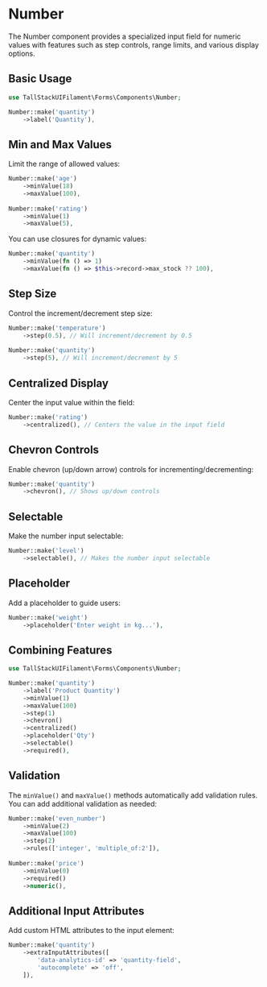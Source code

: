 # Number

The Number component provides a specialized input field for numeric values with features such as step controls, range limits, and various display options.

## Basic Usage

```php
use TallStackUIFilament\Forms\Components\Number;

Number::make('quantity')
    ->label('Quantity'),
```

## Min and Max Values

Limit the range of allowed values:

```php
Number::make('age')
    ->minValue(18)
    ->maxValue(100),
    
Number::make('rating')
    ->minValue(1)
    ->maxValue(5),
```

You can use closures for dynamic values:

```php
Number::make('quantity')
    ->minValue(fn () => 1)
    ->maxValue(fn () => $this->record->max_stock ?? 100),
```

## Step Size

Control the increment/decrement step size:

```php
Number::make('temperature')
    ->step(0.5), // Will increment/decrement by 0.5
    
Number::make('quantity')
    ->step(5), // Will increment/decrement by 5
```

## Centralized Display

Center the input value within the field:

```php
Number::make('rating')
    ->centralized(), // Centers the value in the input field
```

## Chevron Controls

Enable chevron (up/down arrow) controls for incrementing/decrementing:

```php
Number::make('quantity')
    ->chevron(), // Shows up/down controls
```

## Selectable

Make the number input selectable:

```php
Number::make('level')
    ->selectable(), // Makes the number input selectable
```

## Placeholder

Add a placeholder to guide users:

```php
Number::make('weight')
    ->placeholder('Enter weight in kg...'),
```

## Combining Features

```php
use TallStackUIFilament\Forms\Components\Number;

Number::make('quantity')
    ->label('Product Quantity')
    ->minValue(1)
    ->maxValue(100)
    ->step(1)
    ->chevron()
    ->centralized()
    ->placeholder('Qty')
    ->selectable()
    ->required(),
```

## Validation

The `minValue()` and `maxValue()` methods automatically add validation rules. You can add additional validation as needed:

```php
Number::make('even_number')
    ->minValue(2)
    ->maxValue(100)
    ->step(2)
    ->rules(['integer', 'multiple_of:2']),
    
Number::make('price')
    ->minValue(0)
    ->required()
    ->numeric(),
```

## Additional Input Attributes

Add custom HTML attributes to the input element:

```php
Number::make('quantity')
    ->extraInputAttributes([
        'data-analytics-id' => 'quantity-field',
        'autocomplete' => 'off',
    ]),
```
